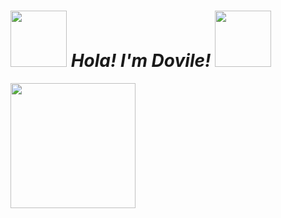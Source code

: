 # <img src="https://media.giphy.com/media/YZjFV69SShm1nWApIt/giphy.gif" width="90"/> ***Hola! I'm Dovile!*** <img src="https://media.giphy.com/media/YZjFV69SShm1nWApIt/giphy.gif" width="90" />

<img src="https://media.giphy.com/media/YZjFV69SShm1nWApIt/giphy.gif" width="200"/>
<!--
**doviletumaite/doviletumaite** is a ✨ _special_ ✨ repository because its `README.md` (this file) appears on your GitHub profile.

Here are some ideas to get you started:
-->
- 🔭 I'm currently working on my Strive School capstone project 
- 🌱 I’m currently learning TypeScript and German 
- 📫 How to reach me: here 👉🏻 <a htrf="https://www.linkedin.com/in/dovile-tumaite-24b952197/">Linkedin</a>
- 🚀 I study new materials every day 


# ![Anurag's GitHub stats](https://github-readme-stats.vercel.app/api?username=doviletumaite&show_icons=true&theme=radical)
# [![Top Langs](https://github-readme-stats.vercel.app/api/top-langs/?username=doviletumaite&langs_count=8&theme=radical)](https://github.com/anuraghazra/github-readme-stats)
